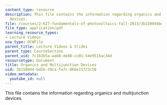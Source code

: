 ```yaml
---
content_type: resource
description: This file contains the information regarding organics and multijunction
  devices.
file: /courses/2-627-fundamentals-of-photovoltaics-fall-2013/3b150044bd2b29cafa7c06be15723c58_MIT2_627F13_lec16.pdf
file_type: application/pdf
learning_resource_types:
- Lecture Videos
ocw_type: OCWFile
parent_title: Lecture Videos & Slides
parent_type: CourseSection
parent_uid: 7c1b3b5a-aab8-de88-cc01-54e9515ac34d
resourcetype: Document
title: Organics and Multijunction Devices
uid: 3b150044-bd2b-29ca-fa7c-06be15723c58
video_metadata:
  youtube_id: null
---
```

This file contains the information regarding organics and multijunction devices.

